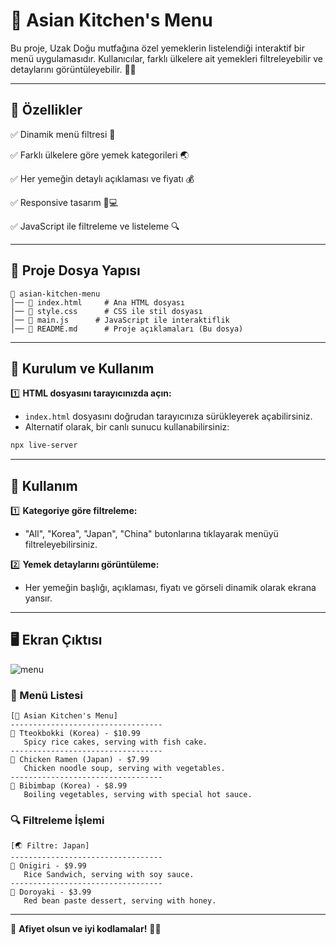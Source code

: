 # 🍜 Asian Kitchen's Menu

Bu proje, Uzak Doğu mutfağına özel yemeklerin listelendiği interaktif bir menü uygulamasıdır. Kullanıcılar, farklı ülkelere ait yemekleri filtreleyebilir ve detaylarını görüntüleyebilir. 🥢🍱

---

## 🚀 Özellikler

✅ Dinamik menü filtresi 📌

✅ Farklı ülkelere göre yemek kategorileri 🌏

✅ Her yemeğin detaylı açıklaması ve fiyatı 💰

✅ Responsive tasarım 📱💻

✅ JavaScript ile filtreleme ve listeleme 🔍

---

## 📂 Proje Dosya Yapısı

```
📂 asian-kitchen-menu
│── 📜 index.html     # Ana HTML dosyası
│── 📜 style.css      # CSS ile stil dosyası
│── 📜 main.js      # JavaScript ile interaktiflik
│── 📜 README.md      # Proje açıklamaları (Bu dosya)
```

---

## 🔧 Kurulum ve Kullanım

1️⃣  **HTML dosyasını tarayıcınızda açın:**
- `index.html` dosyasını doğrudan tarayıcınıza sürükleyerek açabilirsiniz.
- Alternatif olarak, bir canlı sunucu kullanabilirsiniz:
```bash
npx live-server
```

---

## 📌 Kullanım

1️⃣ **Kategoriye göre filtreleme:**
   - "All", "Korea", "Japan", "China" butonlarına tıklayarak menüyü filtreleyebilirsiniz.

2️⃣ **Yemek detaylarını görüntüleme:**
   - Her yemeğin başlığı, açıklaması, fiyatı ve görseli dinamik olarak ekrana yansır.

---

## 🖥️ Ekran Çıktısı

![menu](https://github.com/user-attachments/assets/65c09e23-19b8-4be4-ae58-6018705bbd20)


### 🍲 Menü Listesi
```
[🥢 Asian Kitchen's Menu]
----------------------------------
🍜 Tteokbokki (Korea) - $10.99
   Spicy rice cakes, serving with fish cake.
----------------------------------
🍜 Chicken Ramen (Japan) - $7.99
   Chicken noodle soup, serving with vegetables.
----------------------------------
🍜 Bibimbap (Korea) - $8.99
   Boiling vegetables, serving with special hot sauce.
```

### 🔍 Filtreleme İşlemi
```
[🌏 Filtre: Japan]
----------------------------------
🍣 Onigiri - $9.99
   Rice Sandwich, serving with soy sauce.
----------------------------------
🍰 Doroyaki - $3.99
   Red bean paste dessert, serving with honey.
```

---





📌 **Afiyet olsun ve iyi kodlamalar!** 🍜🚀
